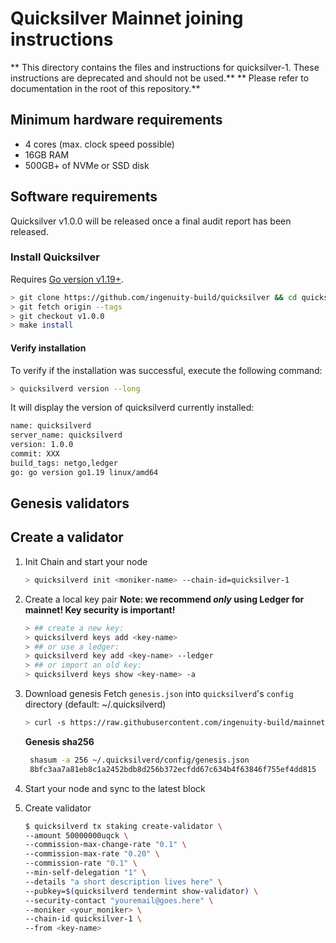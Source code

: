 # Quicksilver Mainnet joining instructions

** This directory contains the files and instructions for quicksilver-1. These instructions are deprecated and should not be used.**
** Please refer to documentation in the root of this repository.**

## Minimum hardware requirements

- 4 cores (max. clock speed possible)
- 16GB RAM
- 500GB+ of NVMe or SSD disk

## Software requirements

Quicksilver v1.0.0 will be released once a final audit report has been released.

### Install Quicksilver

Requires [Go version v1.19+](https://golang.org/doc/install).

```sh
> git clone https://github.com/ingenuity-build/quicksilver && cd quicksilver
> git fetch origin --tags
> git checkout v1.0.0
> make install
```

#### Verify installation

To verify if the installation was successful, execute the following command:

```sh
> quicksilverd version --long
```

It will display the version of quicksilverd currently installed:

```sh
name: quicksilverd
server_name: quicksilverd
version: 1.0.0
commit: XXX
build_tags: netgo,ledger
go: go version go1.19 linux/amd64
```

## Genesis validators

## Create a validator

1. Init Chain and start your node

   ```sh
   > quicksilverd init <moniker-name> --chain-id=quicksilver-1
   ```

2. Create a local key pair
   **Note: we recommend _only_ using Ledger for mainnet! Key security is important!**

   ```sh
   > ## create a new key:
   > quicksilverd keys add <key-name>
   > ## or use a ledger:
   > quicksilverd key add <key-name> --ledger
   > ## or import an old key:
   > quicksilverd keys show <key-name> -a
   ```

3. Download genesis
   Fetch `genesis.json` into `quicksilverd`'s `config` directory (default: ~/.quicksilverd)

   ```sh
   > curl -s https://raw.githubusercontent.com/ingenuity-build/mainnet/main/genesis/genesis.json > genesis.json
   ```

   **Genesis sha256**

   ```sh
    shasum -a 256 ~/.quicksilverd/config/genesis.json
    8bfc3aa7a81eb8c1a2452bdb8d256b372ecfdd67c634b4f63846f755ef4dd815  /home/<user>/.quicksilverd/config/genesis.json
   ```

4. Start your node and sync to the latest block

5. Create validator

   ```sh
   $ quicksilverd tx staking create-validator \
   --amount 50000000uqck \
   --commission-max-change-rate "0.1" \
   --commission-max-rate "0.20" \
   --commission-rate "0.1" \
   --min-self-delegation "1" \
   --details "a short description lives here" \
   --pubkey=$(quicksilverd tendermint show-validator) \
   --security-contact "youremail@goes.here" \
   --moniker <your_moniker> \
   --chain-id quicksilver-1 \
   --from <key-name>
   ```
